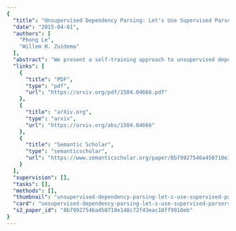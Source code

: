 ```yaml
---
{
  "title": "Unsupervised Dependency Parsing: Let's Use Supervised Parsers",
  "date": "2015-04-01",
  "authors": [
    "Phong Le",
    "Willem H. Zuidema"
  ],
  "abstract": "We present a self-training approach to unsupervised dependency parsing that reuses existing supervised and unsupervised parsing algorithms. Our approach, called ‘iterated reranking’ (IR), starts with dependency trees generated by an unsupervised parser, and iteratively improves these trees using the richer probability models used in supervised parsing that are in turn trained on these trees. Our system achieves 1.8% accuracy higher than the stateof-the-part parser of Spitkovsky et al. (2013) on the WSJ corpus.",
  "links": [
    {
      "title": "PDF",
      "type": "pdf",
      "url": "https://arxiv.org/pdf/1504.04666.pdf"
    },
    {
      "title": "arXiv.org",
      "type": "arxiv",
      "url": "https://arxiv.org/abs/1504.04666"
    },
    {
      "title": "Semantic Scholar",
      "type": "semanticscholar",
      "url": "https://www.semanticscholar.org/paper/8b79927546a450710e148c72f43eac18ff9910eb"
    }
  ],
  "supervision": [],
  "tasks": [],
  "methods": [],
  "thumbnail": "unsupervised-dependency-parsing-let-s-use-supervised-parsers-thumb.jpg",
  "card": "unsupervised-dependency-parsing-let-s-use-supervised-parsers-card.jpg",
  "s2_paper_id": "8b79927546a450710e148c72f43eac18ff9910eb"
}
---
```


